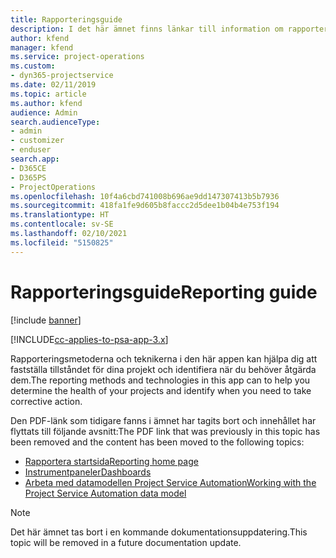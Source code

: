 ```yaml
---
title: Rapporteringsguide
description: I det här ämnet finns länkar till information om rapportering.
author: kfend
manager: kfend
ms.service: project-operations
ms.custom:
- dyn365-projectservice
ms.date: 02/11/2019
ms.topic: article
ms.author: kfend
audience: Admin
search.audienceType:
- admin
- customizer
- enduser
search.app:
- D365CE
- D365PS
- ProjectOperations
ms.openlocfilehash: 10f4a6cbd741008b696ae9dd147307413b5b7936
ms.sourcegitcommit: 418fa1fe9d605b8faccc2d5dee1b04b4e753f194
ms.translationtype: HT
ms.contentlocale: sv-SE
ms.lasthandoff: 02/10/2021
ms.locfileid: "5150825"
---
```

# <a name="reporting-guide"></a><span data-ttu-id="9eaa1-103">Rapporteringsguide</span><span class="sxs-lookup"><span data-stu-id="9eaa1-103">Reporting guide</span></span>

[!include [banner](../../includes/psa-now-project-operations.md)]

[!INCLUDE[cc-applies-to-psa-app-3.x](../../includes/cc-applies-to-psa-app-3x.md)]

<span data-ttu-id="9eaa1-104">Rapporteringsmetoderna och teknikerna i den här appen kan hjälpa dig att fastställa tillståndet för dina projekt och identifiera när du behöver åtgärda dem.</span><span class="sxs-lookup"><span data-stu-id="9eaa1-104">The reporting methods and technologies in this app can to help you determine the health of your projects and identify when you need to take corrective action.</span></span> 

<span data-ttu-id="9eaa1-105">Den PDF-länk som tidigare fanns i ämnet har tagits bort och innehållet har flyttats till följande avsnitt:</span><span class="sxs-lookup"><span data-stu-id="9eaa1-105">The PDF link that was previously in this topic has been removed and the content has been moved to the following topics:</span></span>

- [<span data-ttu-id="9eaa1-106">Rapportera startsida</span><span class="sxs-lookup"><span data-stu-id="9eaa1-106">Reporting home page</span></span>](../reports-reporting-dynamics-365-project-service.md)
- [<span data-ttu-id="9eaa1-107">Instrumentpaneler</span><span class="sxs-lookup"><span data-stu-id="9eaa1-107">Dashboards</span></span>](../reports-dashboards.md)
- [<span data-ttu-id="9eaa1-108">Arbeta med datamodellen Project Service Automation</span><span class="sxs-lookup"><span data-stu-id="9eaa1-108">Working with the Project Service Automation data model</span></span>](../reports-working-project-service-data-model.md)

> [!NOTE]
> <span data-ttu-id="9eaa1-109">Det här ämnet tas bort i en kommande dokumentationsuppdatering.</span><span class="sxs-lookup"><span data-stu-id="9eaa1-109">This topic will be removed in a future documentation update.</span></span> 
